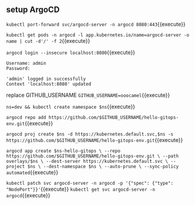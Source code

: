 ## setup ArgoCD

`kubectl port-forward svc/argocd-server -n argocd 8080:443`{{execute}}

`kubectl get pods -n argocd -l app.kubernetes.io/name=argocd-server -o name | cut -d'/' -f 2`{{execute}}

`argocd login --insecure localhost:8080`{{execute}}

```
Username: admin
Password: 

'admin' logged in successfully
Context 'localhost:8080' updated
```

replace GITHUB_USERNAME
`GITHUB_USERNAME=ooocamel`{{execute}}

`ns=dev && kubectl create namespace $ns`{{execute}}

`argocd repo add https://github.com/$GITHUB_USERNAME/hello-gitops-env.git`{{execute}}

`argocd proj create $ns -d https://kubernetes.default.svc,$ns -s https://github.com/$GITHUB_USERNAME/hello-gitops-env.git`{{execute}}

`argocd app create $ns-hello-gitops \
  --repo https://github.com/$GITHUB_USERNAME/hello-gitops-env.git \
  --path overlays/$ns \
  --dest-server https://kubernetes.default.svc \
  --project $ns \
  --dest-namespace $ns \
  --auto-prune \
  --sync-policy automated`{{execute}}

`kubectl patch svc argocd-server -n argocd -p '{"spec": {"type": "NodePort"}}'`{{execute}}
`kubectl get svc argocd-server -n argocd`{{execute}}